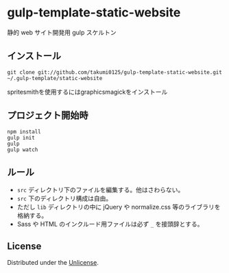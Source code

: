 gulp-template-static-website
===============================

静的 web サイト開発用 gulp スケルトン

インストール
------------

```
git clone git://github.com/takumi0125/gulp-template-static-website.git ~/.gulp-template/static-website
```

spritesmithを使用するにはgraphicsmagickをインストール


プロジェクト開始時
------------------

```
npm install
gulp init
gulp
gulp watch
```

ルール
------

* `src` ディレクトリ下のファイルを編集する。他はさわらない。
* `src` 下のディレクトリ構成は自由。
* ただし `lib` ディレクトリの中に jQuery や normalize.css 等のライブラリを格納する。
* Sass や HTML のインクルード用ファイルは必ず `_` を接頭辞とする。

License
-------

Distributed under the [Unlicense](http://unlicense.org/).
